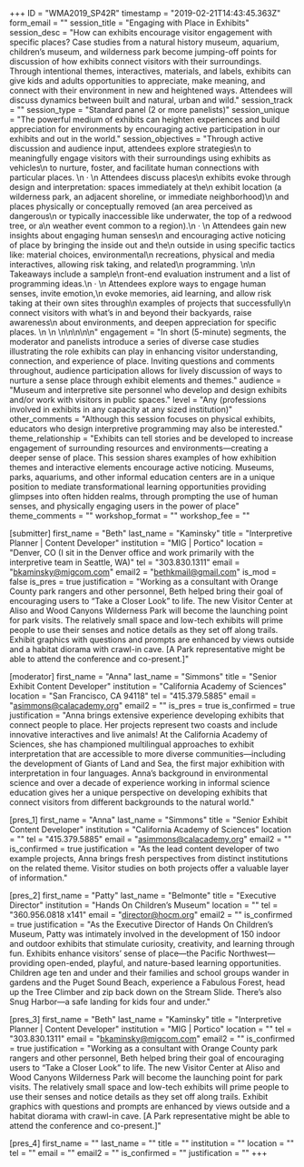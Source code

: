 +++
ID = "WMA2019_SP42R"
timestamp = "2019-02-21T14:43:45.363Z"
form_email = ""
session_title = "Engaging with Place in Exhibits"
session_desc = "How can exhibits encourage visitor engagement with specific places? Case studies from a natural history museum, aquarium, children’s museum, and wilderness park become jumping-off points for discussion of how exhibits connect visitors with their surroundings. Through intentional themes, interactives, materials, and labels, exhibits can give kids and adults opportunities to appreciate, make meaning, and connect with their environment in new and heightened ways. Attendees will discuss dynamics between built and natural, urban and wild."
session_track = ""
session_type = "Standard panel (2 or more panelists)"
session_unique = "The powerful medium of exhibits can heighten experiences and build appreciation for environments by encouraging active participation in our exhibits and out in the world."
session_objectives = "Through active discussion and audience input, attendees explore strategies\n  to meaningfully engage visitors with their surroundings using exhibits as vehicles\n  to nurture, foster, and facilitate human connections with particular places. \n  ·       \n  Attendees discuss places\n  exhibits evoke through design and interpretation: spaces immediately at the\n  exhibit location (a wilderness park, an adjacent shoreline, or immediate neighborhood)\n  and places physically or conceptually removed (an area perceived as dangerous\n  or typically inaccessible like underwater, the top of a redwood tree, or a\n  weather event common to a region).\n  ·       \n  Attendees gain new insights about engaging human senses\n  and encouraging active noticing of place by bringing the inside out and the\n  outside in using specific tactics like: material choices, environmental\n  recreations, physical and media interactives, allowing risk taking, and related\n  programming. \n\n  Takeaways include a sample\n  front-end evaluation instrument and a list of programming ideas.\n  ·       \n  Attendees explore ways to engage human senses, invite emotion,\n  evoke memories, aid learning, and allow risk taking at their own sites through\n  examples of projects that successfully\n  connect visitors with what’s in and beyond their backyards, raise awareness\n  about environments, and deepen appreciation for specific places. \n  \n \n\n\n\n\n"
engagement = "In short (5-minute) segments, the moderator and panelists introduce a series of diverse case studies illustrating the role exhibits can play in enhancing visitor understanding, connection, and experience of place. Inviting questions and comments throughout, audience participation allows for lively discussion of ways to nurture a sense place through exhibit elements and themes."
audience = "Museum and interpretive site personnel who develop and design exhibits and/or work with visitors in public spaces."
level = "Any (professions involved in exhibits in any capacity at any sized institution)"
other_comments = "Although this session focuses on physical exhibits, educators who design interpretive programming may also be interested."
theme_relationship = "Exhibits can tell stories and be developed to increase engagement of surrounding resources and environments—creating a deeper sense of place. This session shares examples of how exhibition themes and interactive elements encourage active noticing. Museums, parks, aquariums, and other informal education centers are in a unique position to mediate transformational learning opportunities providing glimpses into often hidden realms, through prompting the use of human senses, and physically engaging users in the power of place"
theme_comments = ""
workshop_format = ""
workshop_fee = ""

[submitter]
first_name = "Beth"
last_name = "Kaminsky"
title = "Interpretive Planner | Content Developer"
institution = "MIG | Portico"
location = "Denver, CO (I sit in the Denver office and work primarily with the interpretive team in Seattle, WA)"
tel = "303.830.1311"
email = "bkaminsky@migcom.com"
email2 = "bethkmail@gmail.com"
is_mod = false
is_pres = true
justification = "Working as a consultant with Orange County park rangers and other personnel, Beth helped bring their goal of encouraging users to “Take a Closer Look” to life. The new Visitor Center at Aliso and Wood Canyons Wilderness Park will become the launching point for park visits. The relatively small space and low-tech exhibits will prime people to use their senses and notice details as they set off along trails. Exhibit graphics with questions and prompts are enhanced by views outside and a habitat diorama with crawl-in cave. [A Park representative might be able to attend the conference and co-present.]"

[moderator]
first_name = "Anna"
last_name = "Simmons"
title = "Senior Exhibit Content Developer"
institution = "California Academy of Sciences"
location = "San Francisco, CA 94118"
tel = "415.379.5885"
email = "asimmons@calacademy.org"
email2 = ""
is_pres = true
is_confirmed = true
justification = "Anna brings extensive experience developing exhibits that connect people to place. Her projects represent two coasts and include innovative interactives and live animals! At the California Academy of Sciences, she has championed multilingual approaches to exhibit interpretation that are accessible to more diverse communities—including the development of Giants of Land and Sea, the first major exhibition with interpretation in four languages. Anna’s background in environmental science and over a decade of experience working in informal science education gives her a unique perspective on developing exhibits that connect visitors from different backgrounds to the natural world."

[pres_1]
first_name = "Anna"
last_name = "Simmons"
title = "Senior Exhibit Content Developer"
institution = "California Academy of Sciences"
location = ""
tel = "415.379.5885"
email = "asimmons@calacademy.org"
email2 = ""
is_confirmed = true
justification = "As the lead content developer of two example projects, Anna brings fresh perspectives from distinct institutions on the related theme. Visitor studies on both projects offer a valuable layer of information."

[pres_2]
first_name = "Patty"
last_name = "Belmonte"
title = "Executive Director"
institution = "Hands On Children’s Museum"
location = ""
tel = "360.956.0818 x141"
email = "director@hocm.org"
email2 = ""
is_confirmed = true
justification = "As the Executive Director of Hands On Children’s Museum, Patty was intimately involved in the development of 150 indoor and outdoor exhibits that stimulate curiosity, creativity, and learning through fun. Exhibits enhance visitors’ sense of place—the Pacific Northwest—providing open-ended, playful, and nature-based learning opportunities. Children age ten and under and their families and school groups wander in gardens and the Puget Sound Beach, experience a Fabulous Forest, head up the Tree Climber and zip back down on the Stream Slide. There’s also Snug Harbor—a safe landing for kids four and under."

[pres_3]
first_name = "Beth"
last_name = "Kaminsky"
title = "Interpretive Planner | Content Developer"
institution = "MIG | Portico"
location = ""
tel = "303.830.1311"
email = "bkaminsky@migcom.com"
email2 = ""
is_confirmed = true
justification = "Working as a consultant with Orange County park rangers and other personnel, Beth helped bring their goal of encouraging users to “Take a Closer Look” to life. The new Visitor Center at Aliso and Wood Canyons Wilderness Park will become the launching point for park visits. The relatively small space and low-tech exhibits will prime people to use their senses and notice details as they set off along trails. Exhibit graphics with questions and prompts are enhanced by views outside and a habitat diorama with crawl-in cave. [A Park representative might be able to attend the conference and co-present.]"

[pres_4]
first_name = ""
last_name = ""
title = ""
institution = ""
location = ""
tel = ""
email = ""
email2 = ""
is_confirmed = ""
justification = ""
+++
